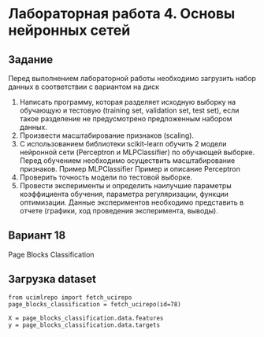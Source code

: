 # Лабораторная работа 4. Основы нейронных сетей
## Задание
Перед выполнением лабораторной работы необходимо загрузить набор данных в соответствии с вариантом на диск

1. Написать программу, которая разделяет исходную выборку на обучающую и тестовую (training set, validation set, test set), если такое разделение не предусмотрено предложенным набором данных.
2. Произвести масштабирование признаков (scaling).
3. С использованием библиотеки scikit-learn обучить 2 модели нейронной сети (Perceptron и MLPClassifier) по обучающей выборке. Перед обучением необходимо осуществить масштабирование признаков. Пример MLPClassifier Пример и описание Perceptron
4. Проверить точность модели по тестовой выборке.
5. Провести эксперименты и определить наилучшие параметры коэффициента обучения, параметра регуляризации, функции оптимизации. Данные экспериментов необходимо представить в отчете (графики, ход проведения эксперимента, выводы).

## Вариант 18
Page Blocks Classification

## Загрузка dataset
```
from ucimlrepo import fetch_ucirepo
page_blocks_classification = fetch_ucirepo(id=78)

X = page_blocks_classification.data.features
y = page_blocks_classification.data.targets
```
